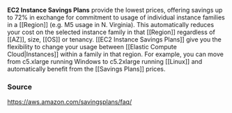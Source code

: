 **EC2 Instance Savings Plans** provide the lowest prices, offering savings up to 72% in exchange for commitment to usage of individual instance families in a [[Region]] (e.g. M5 usage in N. Virginia). This automatically reduces your cost on the selected instance family in that [[Region]] regardless of [[AZ]], size, [[OS]] or tenancy. [[EC2 Instance Savings Plans]] give you the flexibility to change your usage between [[Elastic Compute Cloud|Instances]] within a family in that region. For example, you can move from c5.xlarge running Windows to c5.2xlarge running [[Linux]] and automatically benefit from the [[Savings Plans]] prices.

### Source
https://aws.amazon.com/savingsplans/faq/